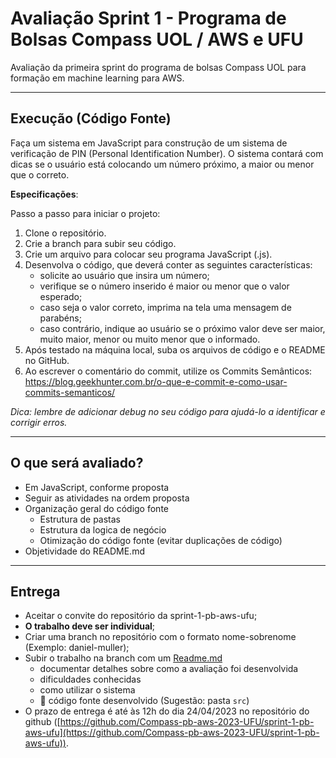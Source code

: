 # Avaliação Sprint 1 - Programa de Bolsas Compass UOL / AWS e UFU

Avaliação da primeira sprint do programa de bolsas Compass UOL para formação em machine learning para AWS.

***

## Execução (Código Fonte)

Faça um sistema em JavaScript para construção de um sistema de verificação de PIN (Personal Identification Number). O sistema contará com dicas se o usuário está colocando um número próximo, a maior ou menor que o correto.

**Especificações**:

Passo a passo para iniciar o projeto:

1. Clone o repositório.
2. Crie a branch para subir seu código.
2. Crie um arquivo para colocar seu programa JavaScript (.js).
3. Desenvolva o código, que deverá conter as seguintes características:
    - solicite ao usuário que insira um número;
    - verifique se o número inserido é maior ou menor que o valor esperado;
    - caso seja o valor correto, imprima na tela uma mensagem de parabéns;
    - caso contrário, indique ao usuário se o próximo valor deve ser maior, muito maior, menor ou muito menor que o informado.
4. Após testado na máquina local, suba os arquivos de código e o README no GitHub.
5. Ao escrever o comentário do commit, utilize os Commits Semânticos: https://blog.geekhunter.com.br/o-que-e-commit-e-como-usar-commits-semanticos/ 

*Dica: lembre de adicionar debug no seu código para ajudá-lo a identificar e corrigir erros.*


***

## O que será avaliado?

- Em JavaScript, conforme proposta
- Seguir as atividades na ordem proposta
- Organização geral do código fonte
  - Estrutura de pastas
  - Estrutura da logica de negócio
  - Otimização do código fonte (evitar duplicações de código)
- Objetividade do README.md

***

## Entrega

- Aceitar o convite do repositório da sprint-1-pb-aws-ufu;
- **O trabalho deve ser individual**;
- Criar uma branch no repositório com o formato nome-sobrenome (Exemplo: daniel-muller);
- Subir o trabalho na branch com um [Readme.md](README.md)
  - documentar detalhes sobre como a avaliação foi desenvolvida
  - dificuldades conhecidas
  - como utilizar o sistema
  - 🔨 código fonte desenvolvido (Sugestão: pasta `src`)
- O prazo de entrega é até às 12h do dia 24/04/2023 no repositório do github ([https://github.com/Compass-pb-aws-2023-UFU/sprint-1-pb-aws-ufu](https://github.com/Compass-pb-aws-2023-UFU/sprint-1-pb-aws-ufu)).
